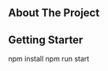 <!--  ----------------------------------------------------------------

    __   __  ___      _______  ______    _______    __   __  _______  ______    ___   _  _______  _______
    |  | |  ||   |    |       ||    _ |  |   _   |  |  |_|  ||   _   ||    _ |  |   | | ||       ||       |
    |  | |  ||   |    |_     _||   | ||  |  |_|  |  |       ||  |_|  ||   | ||  |   |_| ||    ___||_     _|
    |  |_|  ||   |      |   |  |   |_||_ |       |  |       ||       ||   |_||_ |      _||   |___   |   |
    |       ||   |___   |   |  |    __  ||       |  |       ||       ||    __  ||     |_ |    ___|  |   |
    |       ||       |  |   |  |   |  | ||   _   |  | ||_|| ||   _   ||   |  | ||    _  ||   |___   |   |
    |_______||_______|  |___|  |___|  |_||__| |__|  |_|   |_||__| |__||___|  |_||___| |_||_______|  |___|

      by: Jorge Mayorga jl.mayorga.co@gmail.co

  ----------------------------------------------------------------  -->


<a name="readme-top"></a>



## About The Project

## Getting Starter

npm install
npm run start






